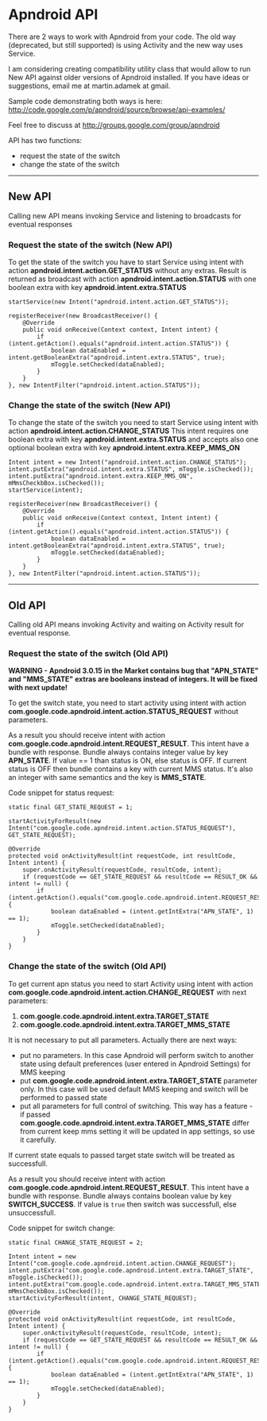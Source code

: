 # Apndroid API #

There are 2 ways to work with Apndroid from your code. The old way (deprecated, but still supported) is using Activity and the new way uses Service.

I am considering creating compatibility utility class that would allow to run New API against older versions of Apndroid installed. If you have ideas or suggestions, email me at martin.adamek at gmail.

Sample code demonstrating both ways is here: http://code.google.com/p/apndroid/source/browse/api-examples/

Feel free to discuss at http://groups.google.com/group/apndroid

API has two functions:

  * request the state of the switch
  * change the state of the switch


---


## New API ##

Calling new API means invoking Service and listening to broadcasts for eventual responses

### Request the state of the switch (New API) ###

To get the state of the switch you have to start Service using intent with action **apndroid.intent.action.GET\_STATUS** without any extras.
Result is returned as broadcast with action **apndroid.intent.action.STATUS** with one boolean extra with key **apndroid.intent.extra.STATUS**

```
startService(new Intent("apndroid.intent.action.GET_STATUS"));

registerReceiver(new BroadcastReceiver() {
	@Override
	public void onReceive(Context context, Intent intent) {
		if (intent.getAction().equals("apndroid.intent.action.STATUS")) {
		    boolean dataEnabled = intent.getBooleanExtra("apndroid.intent.extra.STATUS", true);
		    mToggle.setChecked(dataEnabled);
		}
	}
}, new IntentFilter("apndroid.intent.action.STATUS"));
```

### Change the state of the switch (New API) ###

To change the state of the switch you need to start Service using intent with action **apndroid.intent.action.CHANGE\_STATUS**
This intent requires one boolean extra with key **apndroid.intent.extra.STATUS** and accepts also one optional boolean extra with key **apndroid.intent.extra.KEEP\_MMS\_ON**

```
Intent intent = new Intent("apndroid.intent.action.CHANGE_STATUS");
intent.putExtra("apndroid.intent.extra.STATUS", mToggle.isChecked());
intent.putExtra("apndroid.intent.extra.KEEP_MMS_ON", mMmsCheckbBox.isChecked());
startService(intent);

registerReceiver(new BroadcastReceiver() {
	@Override
	public void onReceive(Context context, Intent intent) {
		if (intent.getAction().equals("apndroid.intent.action.STATUS")) {
		    boolean dataEnabled = intent.getBooleanExtra("apndroid.intent.extra.STATUS", true);
		    mToggle.setChecked(dataEnabled);
		}
	}
}, new IntentFilter("apndroid.intent.action.STATUS"));
```


---


## Old API ##

Calling old API means invoking Activity and waiting on Activity result for eventual response.

### Request the state of the switch (Old API) ###

**WARNING - Apndroid 3.0.15 in the Market contains bug that "APN\_STATE" and "MMS\_STATE" extras are booleans instead of integers. It will be fixed with next update!**

To get the switch state, you need to start activity using intent with action **com.google.code.apndroid.intent.action.STATUS\_REQUEST** without parameters.

As a result you should receive intent with action **com.google.code.apndroid.intent.REQUEST\_RESULT**. This intent have a bundle with response. Bundle always contains integer value by key **APN\_STATE**. If value == 1 than status is ON, else status is OFF. If current status is OFF then bundle contains a key with current MMS status. It's also an integer with same semantics and the key is **MMS\_STATE**.

Code snippet for status request:

```
static final GET_STATE_REQUEST = 1;

startActivityForResult(new Intent("com.google.code.apndroid.intent.action.STATUS_REQUEST"), GET_STATE_REQUEST);

@Override
protected void onActivityResult(int requestCode, int resultCode, Intent intent) {
    super.onActivityResult(requestCode, resultCode, intent);
    if (requestCode == GET_STATE_REQUEST && resultCode == RESULT_OK && intent != null) {
        if (intent.getAction().equals("com.google.code.apndroid.intent.REQUEST_RESULT")) {
            boolean dataEnabled = (intent.getIntExtra("APN_STATE", 1) == 1);
            mToggle.setChecked(dataEnabled);
        }
    }
}
```

### Change the state of the switch (Old API) ###
To get current apn status you need to start Activity using intent with action **com.google.code.apndroid.intent.action.CHANGE\_REQUEST** with next parameters:

  1. **com.google.code.apndroid.intent.extra.TARGET\_STATE**
  1. **com.google.code.apndroid.intent.extra.TARGET\_MMS\_STATE**

It is not necessary to put all parameters. Actually there are next ways:
  * put no parameters. In this case Apndroid will perform switch to another state using default preferences (user entered in Apndroid Settings) for MMS keeping
  * put **com.google.code.apndroid.intent.extra.TARGET\_STATE** parameter only. In this case will be used default MMS keeping and switch will be performed to passed state
  * put all parameters for full control of switching. This way has a feature - if passed **com.google.code.apndroid.intent.extra.TARGET\_MMS\_STATE** differ from current keep mms setting it will be updated in app settings, so use it carefully.

If current state equals to passed target state switch will be treated as successfull.

As a result you should receive intent with action **com.google.code.apndroid.intent.REQUEST\_RESULT**. This intent have a bundle with response. Bundle always contains boolean value by key **SWITCH\_SUCCESS**. If value is `true` then switch was successfull, else unsuccessfull.

Code snippet for switch change:
```
static final CHANGE_STATE_REQUEST = 2;

Intent intent = new Intent("com.google.code.apndroid.intent.action.CHANGE_REQUEST");
intent.putExtra("com.google.code.apndroid.intent.extra.TARGET_STATE", mToggle.isChecked());
intent.putExtra("com.google.code.apndroid.intent.extra.TARGET_MMS_STATE", mMmsCheckbBox.isChecked());
startActivityForResult(intent, CHANGE_STATE_REQUEST);

@Override
protected void onActivityResult(int requestCode, int resultCode, Intent intent) {
    super.onActivityResult(requestCode, resultCode, intent);
    if (requestCode == GET_STATE_REQUEST && resultCode == RESULT_OK && intent != null) {
        if (intent.getAction().equals("com.google.code.apndroid.intent.REQUEST_RESULT")) {
            boolean dataEnabled = (intent.getIntExtra("APN_STATE", 1) == 1);
            mToggle.setChecked(dataEnabled);
        }
    }
}
```